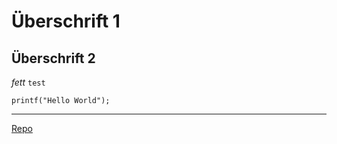 # Überschrift 1
## Überschrift 2
*fett*
`test`
```cp
printf("Hello World");
```
---

[Repo](google.com)
